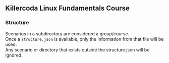 ## Killercoda Linux Fundamentals Course

### Structure
Scenarios in a subdirectory are considered a group/course. \
Once a `structure.json` is available, only the information from that file will be used. \
Any scenario or directory that exists outside the structure.json will be ignored. 